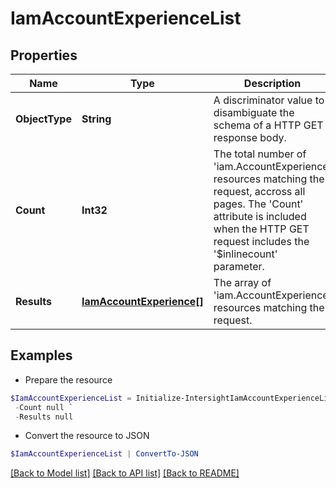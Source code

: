 # IamAccountExperienceList
## Properties

Name | Type | Description | Notes
------------ | ------------- | ------------- | -------------
**ObjectType** | **String** | A discriminator value to disambiguate the schema of a HTTP GET response body. | 
**Count** | **Int32** | The total number of &#39;iam.AccountExperience&#39; resources matching the request, accross all pages. The &#39;Count&#39; attribute is included when the HTTP GET request includes the &#39;$inlinecount&#39; parameter. | [optional] 
**Results** | [**IamAccountExperience[]**](IamAccountExperience.md) | The array of &#39;iam.AccountExperience&#39; resources matching the request. | [optional] 

## Examples

- Prepare the resource
```powershell
$IamAccountExperienceList = Initialize-IntersightIamAccountExperienceList  -ObjectType null `
 -Count null `
 -Results null
```

- Convert the resource to JSON
```powershell
$IamAccountExperienceList | ConvertTo-JSON
```

[[Back to Model list]](../README.md#documentation-for-models) [[Back to API list]](../README.md#documentation-for-api-endpoints) [[Back to README]](../README.md)

